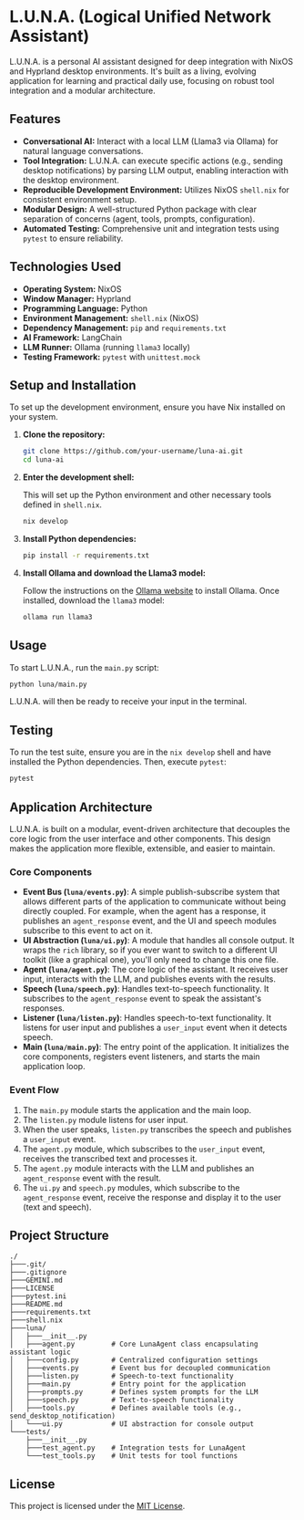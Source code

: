 # L.U.N.A. (Logical Unified Network Assistant)

L.U.N.A. is a personal AI assistant designed for deep integration with NixOS and Hyprland desktop environments. It's built as a living, evolving application for learning and practical daily use, focusing on robust tool integration and a modular architecture.

## Features

*   **Conversational AI:** Interact with a local LLM (Llama3 via Ollama) for natural language conversations.
*   **Tool Integration:** L.U.N.A. can execute specific actions (e.g., sending desktop notifications) by parsing LLM output, enabling interaction with the desktop environment.
*   **Reproducible Development Environment:** Utilizes NixOS `shell.nix` for consistent environment setup.
*   **Modular Design:** A well-structured Python package with clear separation of concerns (agent, tools, prompts, configuration).
*   **Automated Testing:** Comprehensive unit and integration tests using `pytest` to ensure reliability.

## Technologies Used

*   **Operating System:** NixOS
*   **Window Manager:** Hyprland
*   **Programming Language:** Python
*   **Environment Management:** `shell.nix` (NixOS)
*   **Dependency Management:** `pip` and `requirements.txt`
*   **AI Framework:** LangChain
*   **LLM Runner:** Ollama (running `llama3` locally)
*   **Testing Framework:** `pytest` with `unittest.mock`

## Setup and Installation

To set up the development environment, ensure you have Nix installed on your system.

1.  **Clone the repository:**

    ```bash
    git clone https://github.com/your-username/luna-ai.git
    cd luna-ai
    ```

2.  **Enter the development shell:**

    This will set up the Python environment and other necessary tools defined in `shell.nix`.

    ```bash
    nix develop
    ```

3.  **Install Python dependencies:**

    ```bash
    pip install -r requirements.txt
    ```

4.  **Install Ollama and download the Llama3 model:**

    Follow the instructions on the [Ollama website](https://ollama.com/download) to install Ollama. Once installed, download the `llama3` model:

    ```bash
    ollama run llama3
    ```

## Usage

To start L.U.N.A., run the `main.py` script:

```bash
python luna/main.py
```

L.U.N.A. will then be ready to receive your input in the terminal.

## Testing

To run the test suite, ensure you are in the `nix develop` shell and have installed the Python dependencies. Then, execute `pytest`:

```bash
pytest
```

## Application Architecture

L.U.N.A. is built on a modular, event-driven architecture that decouples the core logic from the user interface and other components. This design makes the application more flexible, extensible, and easier to maintain.

### Core Components

*   **Event Bus (`luna/events.py`)**: A simple publish-subscribe system that allows different parts of the application to communicate without being directly coupled. For example, when the agent has a response, it publishes an `agent_response` event, and the UI and speech modules subscribe to this event to act on it.
*   **UI Abstraction (`luna/ui.py`)**: A module that handles all console output. It wraps the `rich` library, so if you ever want to switch to a different UI toolkit (like a graphical one), you'll only need to change this one file.
*   **Agent (`luna/agent.py`)**: The core logic of the assistant. It receives user input, interacts with the LLM, and publishes events with the results.
*   **Speech (`luna/speech.py`)**: Handles text-to-speech functionality. It subscribes to the `agent_response` event to speak the assistant's responses.
*   **Listener (`luna/listen.py`)**: Handles speech-to-text functionality. It listens for user input and publishes a `user_input` event when it detects speech.
*   **Main (`luna/main.py`)**: The entry point of the application. It initializes the core components, registers event listeners, and starts the main application loop.

### Event Flow

1.  The `main.py` module starts the application and the main loop.
2.  The `listen.py` module listens for user input.
3.  When the user speaks, `listen.py` transcribes the speech and publishes a `user_input` event.
4.  The `agent.py` module, which subscribes to the `user_input` event, receives the transcribed text and processes it.
5.  The `agent.py` module interacts with the LLM and publishes an `agent_response` event with the result.
6.  The `ui.py` and `speech.py` modules, which subscribe to the `agent_response` event, receive the response and display it to the user (text and speech).

## Project Structure

```
./
├───.git/
├───.gitignore
├───GEMINI.md
├───LICENSE
├───pytest.ini
├───README.md
├───requirements.txt
├───shell.nix
├───luna/
│   ├───__init__.py
│   ├───agent.py         # Core LunaAgent class encapsulating assistant logic
│   ├───config.py        # Centralized configuration settings
│   ├───events.py        # Event bus for decoupled communication
│   ├───listen.py        # Speech-to-text functionality
│   ├───main.py          # Entry point for the application
│   ├───prompts.py       # Defines system prompts for the LLM
│   ├───speech.py        # Text-to-speech functionality
│   ├───tools.py         # Defines available tools (e.g., send_desktop_notification)
│   └───ui.py            # UI abstraction for console output
└───tests/
    ├───__init__.py
    ├───test_agent.py    # Integration tests for LunaAgent
    └───test_tools.py    # Unit tests for tool functions
```

## License

This project is licensed under the [MIT License](LICENSE).